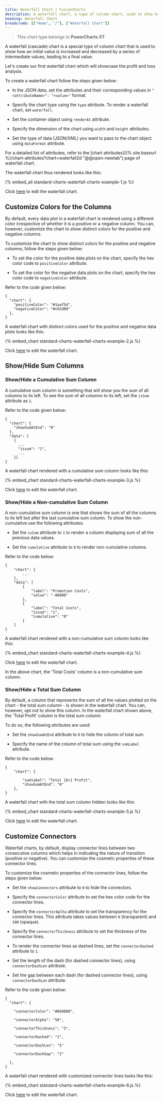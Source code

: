 ```yaml
---
title: Waterfall Chart | FusionCharts
description: A waterfall chart, a type of column chart, used to show how an initial value is increased/decreased by a series of intermediate values, to a final value
heading: Waterfall Chart
breadcrumb: [["Home", "/"], ["Waterfall Chart"]]
---
```


> This chart type belongs to **PowerCharts XT**.

A waterfall (cascade) chart is a special type of column chart that is used to show how an initial value is increased and decreased by a series of intermediate values, leading to a final value.

Let's create our first waterfall chart which will showcase the profit and loss analysis.

To create a waterfall chart follow the steps given below:

* In the JSON data, set the attributes and their corresponding values in `"<attributeName>": "<value>"` format.

* Specify the chart type using the `type` attribute. To render a waterfall chart, set `waterfall`.

* Set the container object using `renderAt` attribute.

* Specify the dimension of the chart using `width` and `height` attributes.

* Set the type of data (JSON/XML) you want to pass to the chart object using `dataFormat` attribute.

For a detailed list of attributes, refer to the [chart attributes]({% site.baseurl %}/chart-attributes?chart=waterfall2d "@@open-newtab") page of waterfall chart.

The waterfall chart thus rendered looks like this:

{% embed_all standard-charts-waterfall-charts-example-1.js %}

Click [here](http://jsfiddle.net/fusioncharts/r9uwA/ "@@open-newtab") to edit the waterfall chart.

## Customize Colors for the Columns

By default, every data plot in a waterfall chart is rendered using a different color irrespective of whether it is a positive or a negative column. You can, however, customize the chart to show distinct colors for the positive and negative columns.

To customize the chart to show distinct colors for the positive and negative columns, follow the steps given below:

* To set the color for the positive data plots on the chart, specify the hex color code to `positiveColor` attribute.

* To set the color for the negative data plots on the chart, specify the hex color code to `negativeColor` attribute.

Refer to the code given below:

```
{
  "chart": {
    "positiveColor": "#1aaf5d",
    "negativeColor": "#c02d00"
  },
}

```

A waterfall chart with distinct colors used for the positive and negative data plots looks like this:

{% embed_chart standard-charts-waterfall-charts-example-2.js %}

Click [here](http://jsfiddle.net/fusioncharts/fp5uh8p6/ "@@open-newtab") to edit the waterfall chart.

## Show/Hide Sum Columns

### Show/Hide a Cumulative Sum Column

A cumulative sum column is something that will show you the sum of all columns to its left. To see the sum of all columns to its left, set the `isSum` attribute as `1`. 

Refer to the code given below:

```
{
  "chart": {
    "showSumAtEnd": "0"
  },
  "data": [
    {
      ...
      "issum": "1",
      ...
    }]
}

```
A waterfall chart rendered with a cumulative sum column looks like this:

{% embed_chart standard-charts-waterfall-charts-example-3.js %}

Click [here](http://jsfiddle.net/fusioncharts/478ur96x/ "@@open-newtab") to edit the waterfall chart.

### Show/Hide a Non-cumulative Sum Column

A non-cumulative sum column is one that shows the sum of all the columns to its left but after the last cumulative sum column. To show the non-cumulative use the following attributes:

* Set the `isSum` attribute to `1` to render a column displaying sum of all the previous data values.

* Set the `cumulative` attribute to `0` to render non-cumulative columns.

Refer to the  code below:

```
{
    "chart": {
        ...
    },
    "data": [
        {
            "label": "Promotion Costs",
            "value": "-86000"
        },
        {
            "label": "Total Costs",
            "issum": "1",
            "cumulative": "0"
        }
    ]
}

```

A waterfall chart rendered with a non-cumulative sum column looks like this:

{% embed_chart standard-charts-waterfall-charts-example-4.js %}

Click [here](http://jsfiddle.net/fusioncharts/1crgnjar/ "@@open-newtab") to edit the waterfall chart.

In the above chart, the 'Total Costs' column is a non-cumulative sum column.

### Show/Hide a Total Sum Column

By default, a column that represents the sum of all the values plotted on the chart - the total sum column - is shown in the waterfall chart. You can, however, opt not to show this column. In the waterfall chart shown above, the 'Total Profit' column is the total sum column.

To do so, the following attributes are used:

* Set the `showSumAtEnd` attribute to `0` to hide the column of total sum.

* Specify the name of the column of total sum using the `sumLabel` attribute.

Refer to the code below:

```
{
    "chart": {
        
        "sumlabel": "Total {br} Profit",
        "showSumAtEnd": "0"
    },
}

```
A waterfall chart with the total sum column hidden looks like this:

{% embed_chart standard-charts-waterfall-charts-example-5.js %}

Click [here](http://jsfiddle.net/fusioncharts/tvmospjo/ "@@open-newtab") to edit the waterfall chart.

## Customize Connectors

Waterfall charts, by default, display connector lines between two consecutive columns which helps in indicating the nature of transition (positive or negative). You can customize the cosmetic properties of these connector lines.

To customize the cosmetic properties of the connector lines, follow the steps given below:

* Set the `showConnectors` attribute to `0` to hide the connectors.

* Specify the `connectorColor` attribute to set the hex color code for the connector lines.

* Specify the `connectorAplha` attribute to set the transparency for the connector lines. This attribute takes values between `0` (transparent) and `100` (opaque).

* Specify the `connectorThickness` attribute to set the thickness of the connector lines.

* To render the connector lines as dashed lines, set the `connectorDashed` attribute to `1`. 

* Set the length of the dash (for dashed connector lines), using `connectorDashLen` attribute.

* Set the gap between each dash (for dashed connector lines), using `connectorDashLen` attribute.

Refer to the code given below:

```
{
  "chart": {

    "connectorColor": "#660000",

    "connectorAlpha": "50",

    "connectorThickness": "3",

    "connectorDashed": "1",

    "connectorDashLen": "5"

    "connectorDashGap": "2"

  },
}

```
A waterfall chart rendered with customized connector lines looks like this:

{% embed_chart standard-charts-waterfall-charts-example-6.js %}

Click [here](http://jsfiddle.net/fusioncharts/mo48mf9s/ "@@open-newtab") to edit the waterfall chart.